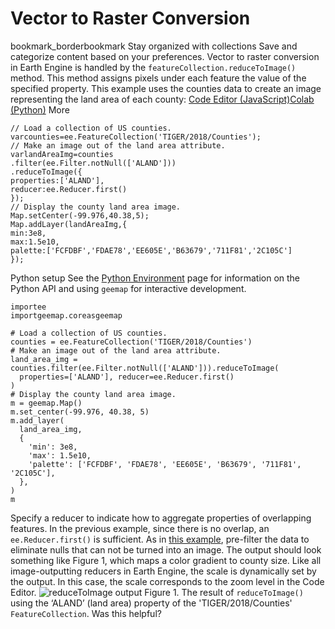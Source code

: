  
#  Vector to Raster Conversion 
bookmark_borderbookmark Stay organized with collections  Save and categorize content based on your preferences.
Vector to raster conversion in Earth Engine is handled by the `featureCollection.reduceToImage()` method. This method assigns pixels under each feature the value of the specified property. This example uses the counties data to create an image representing the land area of each county:
[Code Editor (JavaScript)](https://developers.google.com/earth-engine/guides/reducers_reduce_to_image#code-editor-javascript-sample)[Colab (Python)](https://developers.google.com/earth-engine/guides/reducers_reduce_to_image#colab-python-sample) More
```
// Load a collection of US counties.
varcounties=ee.FeatureCollection('TIGER/2018/Counties');
// Make an image out of the land area attribute.
varlandAreaImg=counties
.filter(ee.Filter.notNull(['ALAND']))
.reduceToImage({
properties:['ALAND'],
reducer:ee.Reducer.first()
});
// Display the county land area image.
Map.setCenter(-99.976,40.38,5);
Map.addLayer(landAreaImg,{
min:3e8,
max:1.5e10,
palette:['FCFDBF','FDAE78','EE605E','B63679','711F81','2C105C']
});
```
Python setup
See the [ Python Environment](https://developers.google.com/earth-engine/guides/python_install) page for information on the Python API and using `geemap` for interactive development.
```
importee
importgeemap.coreasgeemap
```
```
# Load a collection of US counties.
counties = ee.FeatureCollection('TIGER/2018/Counties')
# Make an image out of the land area attribute.
land_area_img = counties.filter(ee.Filter.notNull(['ALAND'])).reduceToImage(
  properties=['ALAND'], reducer=ee.Reducer.first()
)
# Display the county land area image.
m = geemap.Map()
m.set_center(-99.976, 40.38, 5)
m.add_layer(
  land_area_img,
  {
    'min': 3e8,
    'max': 1.5e10,
    'palette': ['FCFDBF', 'FDAE78', 'EE605E', 'B63679', '711F81', '2C105C'],
  },
)
m
```

Specify a reducer to indicate how to aggregate properties of overlapping features. In the previous example, since there is no overlap, an `ee.Reducer.first()` is sufficient. As in [this example](https://developers.google.com/earth-engine/guides/reducers_reduce_columns), pre-filter the data to eliminate nulls that can not be turned into an image. The output should look something like Figure 1, which maps a color gradient to county size. Like all image-outputting reducers in Earth Engine, the scale is dynamically set by the output. In this case, the scale corresponds to the zoom level in the Code Editor.
![reduceToImage output](https://developers.google.com/static/earth-engine/images/ReduceToImage_counties.png) Figure 1. The result of `reduceToImage()` using the ‘ALAND’ (land area) property of the 'TIGER/2018/Counties' `FeatureCollection`. 
Was this helpful?
